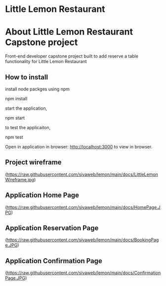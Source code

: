 # Little Lemon Restaurant

# About Little Lemon Restaurant Capstone project
   Front-end developer capstone project built to add reserve a table functionality for Little Lemon Restaurant

## How to install
install node packges using npm

  npm install

start the application,

  npm start

to test the applicaiton,

  npm test
 
Open in application in browser: 
[http://localhost:3000](http://localhost:3000) to view in  browser.

## Project wireframe
(https://raw.githubusercontent.com/sivaweb/lemon/main/docs/LittleLemonWireframe.jpg)
    
## Application Home Page
(https://raw.githubusercontent.com/sivaweb/lemon/main/docs/HomePage.JPG)

## Application Reservation Page
(https://raw.githubusercontent.com/sivaweb/lemon/main/docs/BookingPage.JPG)

## Application Confirmation Page
(https://raw.githubusercontent.com/sivaweb/lemon/main/docs/ConfirmationPage.JPG)


 